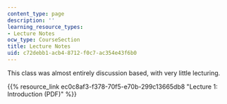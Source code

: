 ```yaml
---
content_type: page
description: ''
learning_resource_types:
- Lecture Notes
ocw_type: CourseSection
title: Lecture Notes
uid: c72debb1-acb4-8712-f0c7-ac354e43f6b0
---
```


This class was almost entirely discussion based, with very little lecturing.

{{% resource_link ec0c8af3-f378-70f5-e70b-299c13665db8 "Lecture 1: Introduction (PDF)" %}}